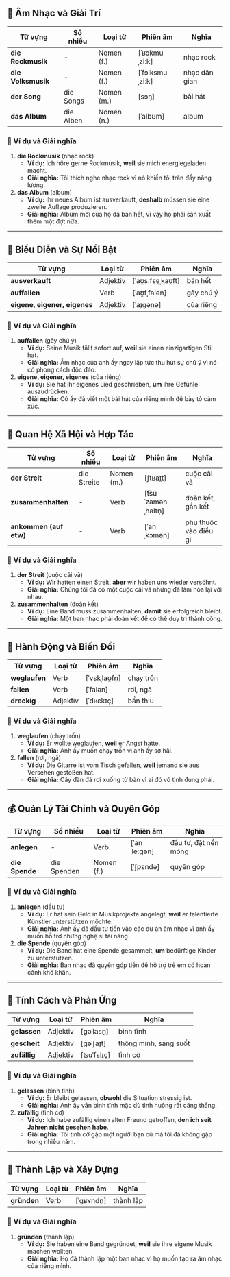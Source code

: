 ## **🎵 Âm Nhạc và Giải Trí**

|**Từ vựng**|**Số nhiều**|**Loại từ**|**Phiên âm**|**Nghĩa**|
|---|---|---|---|---|
|**die Rockmusik**|-|Nomen (f.)|[ˈʁɔkmuˌziːk]|nhạc rock|
|**die Volksmusik**|-|Nomen (f.)|[ˈfɔlksmuˌziːk]|nhạc dân gian|
|**der Song**|die Songs|Nomen (m.)|[sɔŋ]|bài hát|
|**das Album**|die Alben|Nomen (n.)|[ˈalbʊm]|album|

### **📌 Ví dụ và Giải nghĩa**

1. **die Rockmusik** (nhạc rock)
    - **Ví dụ:** Ich höre gerne Rockmusik, **weil** sie mich energiegeladen macht.
    - **Giải nghĩa:** Tôi thích nghe nhạc rock vì nó khiến tôi tràn đầy năng lượng.
2. **das Album** (album)
    - **Ví dụ:** Ihr neues Album ist ausverkauft, **deshalb** müssen sie eine zweite Auflage produzieren.
    - **Giải nghĩa:** Album mới của họ đã bán hết, vì vậy họ phải sản xuất thêm một đợt nữa.

---

## **🎤 Biểu Diễn và Sự Nổi Bật**

|**Từ vựng**|**Loại từ**|**Phiên âm**|**Nghĩa**|
|---|---|---|---|
|**ausverkauft**|Adjektiv|[ˈaʊ̯s.fɛɐ̯ˌkaʊ̯ft]|bán hết|
|**auffallen**|Verb|[ˈaʊ̯fˌfalən]|gây chú ý|
|**eigene, eigener, eigenes**|Adjektiv|[ˈaɪ̯ɡənə]|của riêng|

### **📌 Ví dụ và Giải nghĩa**

1. **auffallen** (gây chú ý)
    - **Ví dụ:** Seine Musik fällt sofort auf, **weil** sie einen einzigartigen Stil hat.
    - **Giải nghĩa:** Âm nhạc của anh ấy ngay lập tức thu hút sự chú ý vì nó có phong cách độc đáo.
2. **eigene, eigener, eigenes** (của riêng)
    - **Ví dụ:** Sie hat ihr eigenes Lied geschrieben, **um** ihre Gefühle auszudrücken.
    - **Giải nghĩa:** Cô ấy đã viết một bài hát của riêng mình để bày tỏ cảm xúc.

---

## **🤝 Quan Hệ Xã Hội và Hợp Tác**

|**Từ vựng**|**Số nhiều**|**Loại từ**|**Phiên âm**|**Nghĩa**|
|---|---|---|---|---|
|**der Streit**|die Streite|Nomen (m.)|[ʃtʁaɪ̯t]|cuộc cãi vã|
|**zusammenhalten**|-|Verb|[t͡suˈzamənˌhaltn̩]|đoàn kết, gắn kết|
|**ankommen (auf etw)**|-|Verb|[ˈanˌkɔmən]|phụ thuộc vào điều gì|

### **📌 Ví dụ và Giải nghĩa**

1. **der Streit** (cuộc cãi vã)
    - **Ví dụ:** Wir hatten einen Streit, **aber** wir haben uns wieder versöhnt.
    - **Giải nghĩa:** Chúng tôi đã có một cuộc cãi vã nhưng đã làm hòa lại với nhau.
2. **zusammenhalten** (đoàn kết)
    - **Ví dụ:** Eine Band muss zusammenhalten, **damit** sie erfolgreich bleibt.
    - **Giải nghĩa:** Một ban nhạc phải đoàn kết để có thể duy trì thành công.

---

## **🏃 Hành Động và Biến Đổi**

|**Từ vựng**|**Loại từ**|**Phiên âm**|**Nghĩa**|
|---|---|---|---|
|**weglaufen**|Verb|[ˈvɛkˌlaʊ̯fn̩]|chạy trốn|
|**fallen**|Verb|[ˈfalən]|rơi, ngã|
|**dreckig**|Adjektiv|[ˈdʁɛkɪç]|bẩn thỉu|

### **📌 Ví dụ và Giải nghĩa**

1. **weglaufen** (chạy trốn)
    - **Ví dụ:** Er wollte weglaufen, **weil** er Angst hatte.
    - **Giải nghĩa:** Anh ấy muốn chạy trốn vì anh ấy sợ hãi.
2. **fallen** (rơi, ngã)
    - **Ví dụ:** Die Gitarre ist vom Tisch gefallen, **weil** jemand sie aus Versehen gestoßen hat.
    - **Giải nghĩa:** Cây đàn đã rơi xuống từ bàn vì ai đó vô tình đụng phải.

---

## **💰 Quản Lý Tài Chính và Quyên Góp**

|**Từ vựng**|**Số nhiều**|**Loại từ**|**Phiên âm**|**Nghĩa**|
|---|---|---|---|---|
|**anlegen**|-|Verb|[ˈanˌleːɡən]|đầu tư, đặt nền móng|
|**die Spende**|die Spenden|Nomen (f.)|[ˈʃpɛndə]|quyên góp|

### **📌 Ví dụ và Giải nghĩa**

1. **anlegen** (đầu tư)
    - **Ví dụ:** Er hat sein Geld in Musikprojekte angelegt, **weil** er talentierte Künstler unterstützen möchte.
    - **Giải nghĩa:** Anh ấy đã đầu tư tiền vào các dự án âm nhạc vì anh ấy muốn hỗ trợ những nghệ sĩ tài năng.
2. **die Spende** (quyên góp)
    - **Ví dụ:** Die Band hat eine Spende gesammelt, **um** bedürftige Kinder zu unterstützen.
    - **Giải nghĩa:** Ban nhạc đã quyên góp tiền để hỗ trợ trẻ em có hoàn cảnh khó khăn.

---

## **🎯 Tính Cách và Phản Ứng**

|**Từ vựng**|**Loại từ**|**Phiên âm**|**Nghĩa**|
|---|---|---|---|
|**gelassen**|Adjektiv|[ɡəˈlasn̩]|bình tĩnh|
|**gescheit**|Adjektiv|[ɡəˈʃaɪ̯t]|thông minh, sáng suốt|
|**zufällig**|Adjektiv|[ʦuˈfɛlɪç]|tình cờ|

### **📌 Ví dụ và Giải nghĩa**

1. **gelassen** (bình tĩnh)
    - **Ví dụ:** Er bleibt gelassen, **obwohl** die Situation stressig ist.
    - **Giải nghĩa:** Anh ấy vẫn bình tĩnh mặc dù tình huống rất căng thẳng.
2. **zufällig** (tình cờ)
    - **Ví dụ:** Ich habe zufällig einen alten Freund getroffen, **den ich seit Jahren nicht gesehen habe**.
    - **Giải nghĩa:** Tôi tình cờ gặp một người bạn cũ mà tôi đã không gặp trong nhiều năm.

---

## **🏢 Thành Lập và Xây Dựng**

|**Từ vựng**|**Loại từ**|**Phiên âm**|**Nghĩa**|
|---|---|---|---|
|**gründen**|Verb|[ˈɡʁʏndn̩]|thành lập|

### **📌 Ví dụ và Giải nghĩa**

1. **gründen** (thành lập)
    - **Ví dụ:** Sie haben eine Band gegründet, **weil** sie ihre eigene Musik machen wollten.
    - **Giải nghĩa:** Họ đã thành lập một ban nhạc vì họ muốn tạo ra âm nhạc của riêng mình.
